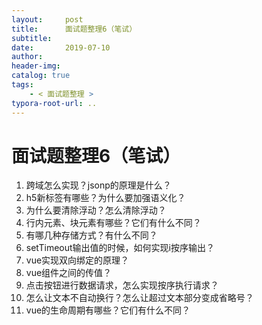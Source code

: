 ```yaml
---
layout:     post
title:      面试题整理6（笔试）
subtitle:  
date:       2019-07-10
author:     
header-img: 
catalog: true
tags:
    - < 面试题整理 >
typora-root-url: ..
---
```


# 面试题整理6（笔试）



1. 跨域怎么实现？jsonp的原理是什么？
2. h5新标签有哪些？为什么要加强语义化？
3. 为什么要清除浮动？怎么清除浮动？
4. 行内元素、块元素有哪些？它们有什么不同？
5. 有哪几种存储方式？有什么不同？
6. setTimeout输出值的时候，如何实现i按序输出？
7. vue实现双向绑定的原理？
8. vue组件之间的传值？
9. 点击按钮进行数据请求，怎么实现按序执行请求？
10. 怎么让文本不自动换行？怎么让超过文本部分变成省略号？
11. vue的生命周期有哪些？它们有什么不同？

